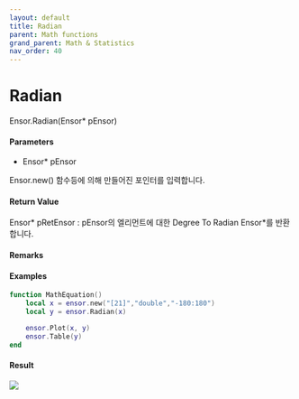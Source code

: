 ```yaml
---
layout: default
title: Radian
parent: Math functions
grand_parent: Math & Statistics
nav_order: 40
---
```


# Radian

Ensor.Radian\(Ensor\* pEnsor\)

#### Parameters

* Ensor\* pEnsor

Ensor.new\(\) 함수등에 의해 만들어진 포인터를 입력합니다.

#### Return Value

Ensor\* pRetEnsor : pEnsor의 엘리먼트에 대한 Degree To Radian Ensor\*를 반환합니다.

#### Remarks

#### Examples

```lua
function MathEquation()
	local x = ensor.new("[21]","double","-180:180")
 	local y = ensor.Radian(x)

 	ensor.Plot(x, y)
 	ensor.Table(y)
end
```

#### Result

![](/MathAPI/RadianResult.png)

